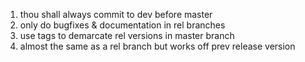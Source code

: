 1. thou shall always commit to dev before master
2. only do bugfixes & documentation in rel branches
3. use tags to demarcate rel versions in master branch
4. almost the same as a rel branch but works off prev release version
